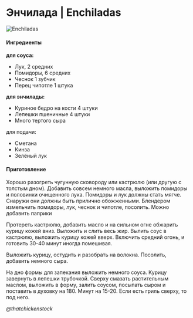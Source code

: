 # Энчилада \| Enchiladas

![Enchiladas](../../pics/beef-enchiladas-26-754.jpg)

#### Ингредиенты

**для соуса:**

* Лук, 2 средних
* Помидоры, 6 средних
* Чеснок 1 зубчик
* Перец чипотле 1 штука

**для энчилады:**

* Куриное бедро на кости 4 штуки
* Лепешки пшеничные 4 штуки
* Много тертого сыра

для подачи:

* Сметана
* Кинза
* Зелёный лук

#### Приготовление

Хорошо разогреть чугунную сковороду или кастрюлю \(или другую с толстым дном\). Добавить совсем немного масла, выложить помидоры и половинки очищенного лука. Помидоры и лук должны стать мягче. Снаружи они должны быть прилично обожженными. Блендером измельчить помидоры, лук, чеснок и чипотле, посолить. Можно добавить паприки

Протереть кастрюлю, добавить масло и на сильном огне обжарить курицу кожей вниз. Выложить и слить весь жир. Вылить соус в кастрюлю, выложить курицу кожей вверх. Включить средний огонь, и готовить 30-40 минут иногда помешивая. ⠀

Выложить курицу, остудить и разобрать на волокна. Посолить, добавить немного сыра. ⠀

На дно формы для запекания выложить немного соуса. Курицу завернуть в лепешки трубочкой. Сверху смазать растительным маслом, выложить в форму, залить соусом, посыпать сыром и поставить в духовку на 180. Минут на 15-20. Если есть гриль сверху, то под него.

*@thatchickenstock*
